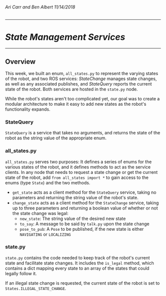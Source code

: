 ###### _Ari Carr and Ben Albert 11/14/2018_

---
# *State Management Services*
---

## Overview

This week, we built an enum, `all_states.py` to represent the varying states of the robot, and two ROS services: _StateChange_ manages state changes, as well as any associated publishes, and _StateQuery_ reports the current state of the robot. Both services are hosted in the `state.py` node.

While the robot's states aren't too complicated yet, our goal was to create a modular architecture to make it easy to add new states as the robot's functionality expands.

### StateQuery

`StateQuery` is a service that takes no arguments, and returns the state of the robot as the string value of the appropriate enum.

### all_states.py

`all_states.py` serves two purposes: It defines a series of enums for the various states of the robot, and it defines methods to act as the service clients. In any node that needs to request a state change or get the current state of the robot, add `from all_states import *` to gain access to the enums (type `State`) and the two methods.

- `get_state` acts as a client method for the `StateQuery` service, taking no parameters and returning the string value of the robot's state.
- `change_state` acts as a client method for the `StateChange` service, taking up to three parameters and returning a boolean value of whether or not the state change was legal:
	- `new_state`: The string value of the desired new state
	- `to_say`: A message to be said by `talk.py` upon the state change
	- `pose_to_pub`: A `Pose` to be published, if the new state is either `NAVIGATING` or `LOCALIZING`

### state.py

`state.py` contains the code needed to keep track of the robot's current state and facilitate state changes. It includes the `is_legal` method, which contains a dict mapping every state to an array of the states that could legally follow it.

If an illegal state change is requested, the current state of the robot is set to `States.ILLEGAL_STATE_CHANGE`.
	